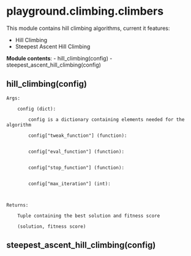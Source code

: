 # playground.climbing.climbers
This module contains hill climbing algorithms, current it features:

- Hill Climbing
- Steepest Ascent Hill Climbing

**Module contents**:
    - hill_climbing(config)
    - steepest_ascent_hill_climbing(config)


## hill_climbing(config)

    Args:

        config (dict):

            config is a dictionary containing elements needed for the algorithm

            config["tweak_function"] (function):


            config["eval_function"] (function):


            config["stop_function"] (function):


            config["max_iteration"] (int):



    Returns:

        Tuple containing the best solution and fitness score

        (solution, fitness score)


## steepest_ascent_hill_climbing(config)
